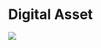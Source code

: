 # Digital Asset
<img src="https://firebasestorage.googleapis.com/v0/b/hinh-6eaf7.appspot.com/o/dig%20(1).png?alt=media&token=9c0af6c2-3ff0-4387-aba4-adb80e871273">
